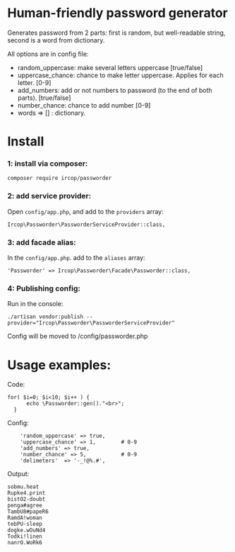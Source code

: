 # Human-friendly password generator

Generates password from 2 parts: first is random, but well-readable string, second is a word from dictionary.

All options are in config file:
 
 - random_uppercase: make several letters uppercase [true/false]
 - uppercase_chance: chance to make letter uppercase. Applies for each letter. [0-9]
 - add_numbers: add or not numbers to password (to the end of both parts). [true/false]
 - number_chance: chance to add number [0-9]
 - words => [] : dictionary.



# Install

### 1: install via composer:
```
composer require ircop/passworder
```

### 2: add service provider:

Open `config/app.php`, and add to the `providers` array:
```
Ircop\Passworder\PassworderServiceProvider::class,
```

### 3: add facade alias:

In the `config/app.php`. add to the `aliases` array:
```
'Passworder' => Ircop\Passworder\Facade\Passworder::class,
```

### 4: Publishing config:

Run in the console:
```
./artisan vendor:publish --provider="Ircop\Passworder\PassworderServiceProvider"
```
Config will be moved to /config/passworder.php



# Usage examples:

Code:
```
for( $i=0; $i<10; $i++ ) {
      echo \Passworder::gen()."<br>";
  }
```

Config:
```
    'random_uppercase' => true,
    'uppercase_chance' => 1,        # 0-9
    'add_numbers' => true,
    'number_chance' => 5,           # 0-9
    'delimeters'  => '-_!@%.#',
```

Output:
```
sobmu.heat
Rupke4.print
bistO2-doubt
penga#agree
TambU8#papeR6
RamdA!woman
tebPU-sleep
dogke.wOuNd4
Todki!linen
nanrO.WoRk6
```
